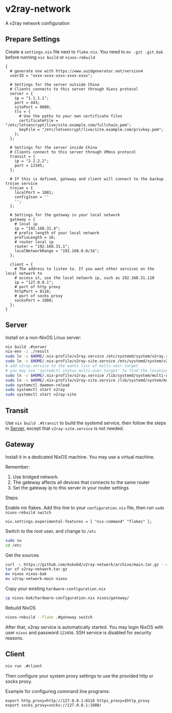 # v2ray-network

A v2ray network configuration

## Prepare Settings

Create a `settings.nix` file next to `flake.nix`. You need to `mv .git .git.bak` before
running `nix build` or `nixos-rebuild`

```
{
  # generate one with https://www.uuidgenerator.net/version4
  userID = "xxxx-xxxx-xxxx-xxxx-xxxx";

  # Settings for the server outside China
  # Clients connects to this server through VLess protocol
  server = {
    ip = "1.1.1.1";
    port = 443;
    sitePort = 8080;
    tls = {
      # Use the paths to your own certificate files
      certificateFile = "/etc/letsencrypt/live/site.example.com/fullchain.pem";
      keyFile = "/etc/letsencrypt/live/site.example.com/privkey.pem";
    };
  };

  # Settings for the server inside China
  # Clients connect to this server through VMess protocol
  transit = {
    ip = "2.2.2.2";
    port = 12345;
  };

  # If this is defined, gateway and client will connect to the backup trojan service
  trojan = {
    localPort = 1081;
    configJson = ''
    '';
  };

  # Settings for the gateway in your local network
  gateway = {
    # local ip
    ip = "192.168.31.4";
    # prefix length of your local network
    prefixLength = 16;
    # router local ip
    router = "192.168.31.1";
    localNetworkRange = "192.168.0.0/16";
  };

  client = {
    # The address to listen to. If you want other services on the local network to
    # access it, use the local network ip, such as 192.168.31.110
    ip = "127.0.0.1";
    # port of http proxy
    httpPort = 8118;
    # port of socks proxy
    socksPort = 1080;
  };
}
```

## Server

Install on a non-NixOS Linux server:

```sh
nix build .#server
nix-env -i ./result
sudo ln -s $HOME/.nix-profile/v2ray.service /etc/systemd/system/v2ray.service
sudo ln -s $HOME/.nix-profile/v2ray-site.service /etc/systemd/system/v2ray-site.service
# add v2ray.service to the wants list of multi-uesr.target
# you may use 'systemctl status multi-user.target' to find the location of multi-user.target
sudo ln -s $HOME/.nix-profile/v2ray.service /lib/systemd/system/multi-user.target.wants/v2ray.service
sudo ln -s $HOME/.nix-profile/v2ray-site.service /lib/systemd/system/multi-user.target.wants/v2ray-site.service
sudo systemctl daemon-reload
sudo systemctl start v2ray
sudo systemctl start v2ray-site
```

## Transit

Use `nix build .#transit` to build the systemd service, then follow the steps in [Server](#Server), except
that `v2ray-site.service` is not needed.

## Gateway

Install it in a dedicated NixOS machine. You may use a virtual machine.

Remember:
1. Use bridged network.
2. The gateway affects all devices that connects to the same router
3. Set the gateway ip to this server in your router settings

Steps:

Enable nix flakes. Add this line to your `configuration.nix` file, then run `sudo nixos-rebuild switch`
```
nix.settings.experimental-features = [ "nix-command" "flakes" ];
```

Switch to the root user, and change to `/etc`
```sh
sudo su
cd /etc
```

Get the sources
```sh
curl -L https://github.com/kokobd/v2ray-network/archive/main.tar.gz --output v2ray-network.tar.gz
tar xf v2ray-network.tar.gz
mv nixos nixos-bak
mv v2ray-network-main nixos
```

Copy your existing `hardware-configuration.nix`

```sh
cp nixos-bak/hardware-configuration.nix nixos/gateway/
```

Rebuild NixOS
```sh
nixos-rebuild --flake .#gateway switch
```

After that, v2ray service is automatically started.
You may login NixOS with user `nixos` and password `123456`.
SSH service is disabled for security reasons.

## Client

```sh
nix run .#client
```

Then configure your system proxy settings to use the provided http or socks proxy.

Example for configuring command line programs:
```
export http_proxy=http://127.0.0.1:8118 https_proxy=$http_proxy
export socks_proxy=socks://127.0.0.1:1080/
```
